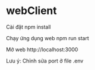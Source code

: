 # webClient

Cài đặt npm install

Chạy ứng dụng web npm run start

Mở web http://localhost:3000

Lưu ý: Chỉnh sửa port ở file .env